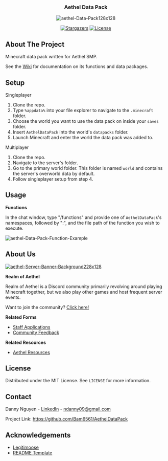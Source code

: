 <div align="center">
  <h3>Aethel Data Pack</h3>
  <img src="https://i.ibb.co/TWLK0tT/aethel-Data-Pack128x128.png" alt="aethel-Data-Pack128x128">

  [![Stargazers][stars-shield]][stars-url] [![License][license-shield]][license-url]

</div>

## About The Project

Minecraft data pack written for Aethel SMP.

See the [Wiki](https://github.com/Bam6561/AethelDataPack/wiki/Home) for documentation on its functions and data packages.

## Setup

Singleplayer
1. Clone the repo.
2. Type `%appdata%` into your file explorer to navigate to the `.minecraft` folder.
3. Choose the world you want to use the data pack on inside your `saves` folder. 
4. Insert `AethelDataPack` into the world's `datapacks` folder.
5. Launch Minecraft and enter the world the data pack was added to.

Multiplayer
1. Clone the repo.
2. Navigate to the server's folder.
3. Go to the primary world folder. This folder is named `world` and contains the server's overworld data by default.
4. Follow singleplayer setup from step 4.

## Usage
**Functions**

In the chat window, type "/functions" and provide one of `AethelDataPack`'s namespaces, followed by ":", and the file path of the function you wish to execute.

<img src="https://i.ibb.co/bR46nPQ/aethel-Data-Pack-Function-Example.png" alt="aethel-Data-Pack-Function-Example">

## About Us

<a href="https://discord.gg/FzeC4aC6Tg">
  <img src="https://i.ibb.co/HtpW9g1/aethel-Server-Banner-Background228x128.jpg" alt="aethel-Server-Banner-Background228x128">
</a>

**Realm of Aethel**

Realm of Aethel is a Discord community primarily revolving around playing Minecraft together, but we also play other games and host frequent server events.

Want to join the community? [Click here!](https://discord.gg/FzeC4aC6Tg)

**Related Forms**
- [Staff Applications](https://forms.gle/bTF5CqPtEsrutmXD6)
- [Community Feedback](https://forms.gle/s3iRyqfKTv6vi4Hq7)

**Related Resources** 
- [Aethel Resources](https://github.com/Bam6561/AethelResources)

## License

Distributed under the MIT License. See `LICENSE` for more information.

## Contact

Danny Nguyen - [LinkedIn](https://www.linkedin.com/in/ndanny09/) - ndanny09@gmail.com

Project Link: https://github.com/Bam6561/AethelDataPack

## Acknowledgements

- [Legitimoose](https://www.youtube.com/@Legitimoose)
- [README Template](https://github.com/othneildrew/Best-README-Template#prerequisites)

[stars-shield]: https://img.shields.io/github/stars/Bam6561/AethelDatapack

[stars-url]: https://github.com/Bam6561/AethelDatapack/stargazers

[license-shield]: https://img.shields.io/github/license/Bam6561/AethelDatapack

[license-url]: https://github.com/Bam6561/AethelDatapack/blob/main/LICENSE
